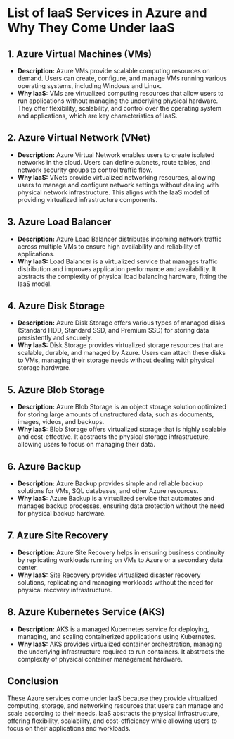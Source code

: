 # List of IaaS Services in Azure and Why They Come Under IaaS

## 1. Azure Virtual Machines (VMs)
- **Description:** Azure VMs provide scalable computing resources on demand. Users can create, configure, and manage VMs running various operating systems, including Windows and Linux.
- **Why IaaS:** VMs are virtualized computing resources that allow users to run applications without managing the underlying physical hardware. They offer flexibility, scalability, and control over the operating system and applications, which are key characteristics of IaaS.

## 2. Azure Virtual Network (VNet)
- **Description:** Azure Virtual Network enables users to create isolated networks in the cloud. Users can define subnets, route tables, and network security groups to control traffic flow.
- **Why IaaS:** VNets provide virtualized networking resources, allowing users to manage and configure network settings without dealing with physical network infrastructure. This aligns with the IaaS model of providing virtualized infrastructure components.

## 3. Azure Load Balancer
- **Description:** Azure Load Balancer distributes incoming network traffic across multiple VMs to ensure high availability and reliability of applications.
- **Why IaaS:** Load Balancer is a virtualized service that manages traffic distribution and improves application performance and availability. It abstracts the complexity of physical load balancing hardware, fitting the IaaS model.

## 4. Azure Disk Storage
- **Description:** Azure Disk Storage offers various types of managed disks (Standard HDD, Standard SSD, and Premium SSD) for storing data persistently and securely.
- **Why IaaS:** Disk Storage provides virtualized storage resources that are scalable, durable, and managed by Azure. Users can attach these disks to VMs, managing their storage needs without dealing with physical storage hardware.

## 5. Azure Blob Storage
- **Description:** Azure Blob Storage is an object storage solution optimized for storing large amounts of unstructured data, such as documents, images, videos, and backups.
- **Why IaaS:** Blob Storage offers virtualized storage that is highly scalable and cost-effective. It abstracts the physical storage infrastructure, allowing users to focus on managing their data.

## 6. Azure Backup
- **Description:** Azure Backup provides simple and reliable backup solutions for VMs, SQL databases, and other Azure resources.
- **Why IaaS:** Azure Backup is a virtualized service that automates and manages backup processes, ensuring data protection without the need for physical backup hardware.

## 7. Azure Site Recovery
- **Description:** Azure Site Recovery helps in ensuring business continuity by replicating workloads running on VMs to Azure or a secondary data center.
- **Why IaaS:** Site Recovery provides virtualized disaster recovery solutions, replicating and managing workloads without the need for physical recovery infrastructure.

## 8. Azure Kubernetes Service (AKS)
- **Description:** AKS is a managed Kubernetes service for deploying, managing, and scaling containerized applications using Kubernetes.
- **Why IaaS:** AKS provides virtualized container orchestration, managing the underlying infrastructure required to run containers. It abstracts the complexity of physical container management hardware.

## Conclusion
These Azure services come under IaaS because they provide virtualized computing, storage, and networking resources that users can manage and scale according to their needs. IaaS abstracts the physical infrastructure, offering flexibility, scalability, and cost-efficiency while allowing users to focus on their applications and workloads.
